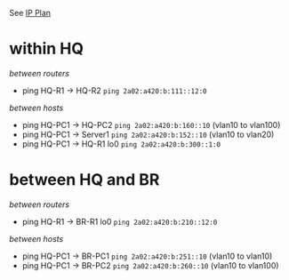 See [IP Plan](https://github.com/Ketho/PJTIR/issues/1)

# within HQ
_between routers_
- ping HQ-R1 -> HQ-R2 `ping 2a02:a420:b:111::12:0`

_between hosts_
- ping HQ-PC1 -> HQ-PC2 `ping 2a02:a420:b:160::10` (vlan10 to vlan100)
- ping HQ-PC1 -> Server1 `ping 2a02:a420:b:152::10` (vlan10 to vlan20)
- ping HQ-PC1 -> HQ-R1 lo0 `ping 2a02:a420:b:300::1:0`

# between HQ and BR
_between routers_
- ping HQ-R1 -> BR-R1 lo0 `ping 2a02:a420:b:210::12:0`

_between hosts_
- ping HQ-PC1 -> BR-PC1 `ping 2a02:a420:b:251::10` (vlan10 to vlan10)
- ping HQ-PC1 -> BR-PC2 `ping 2a02:a420:b:260::10` (vlan10 to vlan100)
